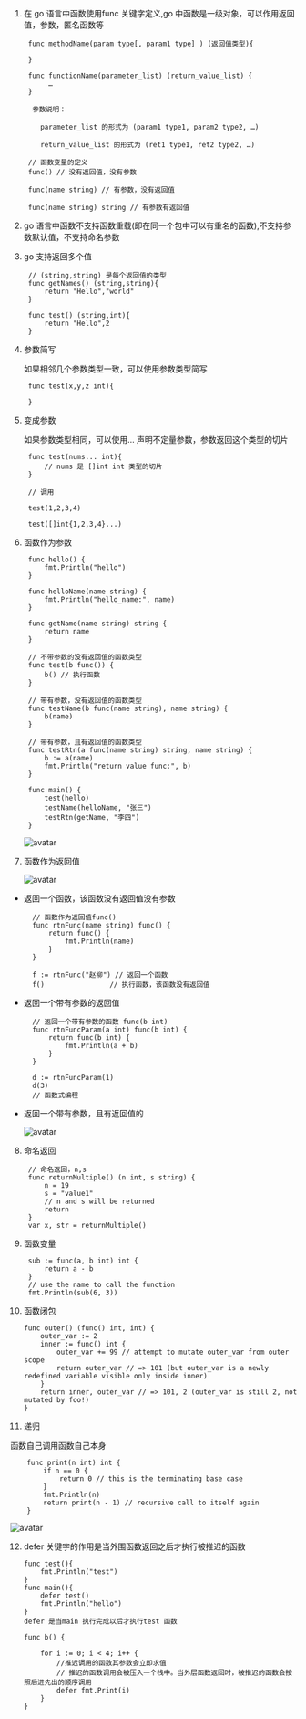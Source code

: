 1. 在 go 语言中函数使用func 关键字定义,go 中函数是一级对象，可以作用返回值，参数，匿名函数等

        func methodName(param type[, param1 type] ) (返回值类型){

        }

        func functionName(parameter_list) (return_value_list) {
             …
        }

         参数说明：

           parameter_list 的形式为 (param1 type1, param2 type2, …)

           return_value_list 的形式为 (ret1 type1, ret2 type2, …)

        // 函数变量的定义
        func() // 没有返回值，没有参数

        func(name string) // 有参数，没有返回值

        func(name string) string // 有参数有返回值

2. go 语言中函数不支持函数重载(即在同一个包中可以有重名的函数),不支持参数默认值，不支持命名参数

3. go 支持返回多个值

        // (string,string) 是每个返回值的类型
        func getNames() (string,string){
            return "Hello","world"
        }

        func test() (string,int){
            return "Hello",2
        }

4. 参数简写

    如果相邻几个参数类型一致，可以使用参数类型简写

        func test(x,y,z int){

        }

5. 变成参数

   如果参数类型相同，可以使用... 声明不定量参数，参数返回这个类型的切片

        func test(nums... int){
            // nums 是 []int int 类型的切片
        }

        // 调用

        test(1,2,3,4)

        test([]int{1,2,3,4}...)

6. 函数作为参数

        func hello() {
            fmt.Println("hello")
        }

        func helloName(name string) {
            fmt.Println("hello_name:", name)
        }

        func getName(name string) string {
            return name
        }

        // 不带参数的没有返回值的函数类型
        func test(b func()) {
            b() // 执行函数
        }

        // 带有参数，没有返回值的函数类型
        func testName(b func(name string), name string) {
            b(name)
        }

        // 带有参数，且有返回值的函数类型
        func testRtn(a func(name string) string, name string) {
            b := a(name)
            fmt.Println("return value func:", b)
        }

        func main() {
            test(hello)
            testName(helloName, "张三")
            testRtn(getName, "李四")
        }

   ![avatar](../../assets/param-fn.jpg)

7. 函数作为返回值

   ![avatar](../../assets/return-fn.jpg)

+ 返回一个函数，该函数没有返回值没有参数

        // 函数作为返回值func()
        func rtnFunc(name string) func() {
            return func() {
                fmt.Println(name)
            }
        }

        f := rtnFunc("赵柳") // 返回一个函数
	    f()                // 执行函数，该函数没有返回值

+ 返回一个带有参数的返回值

        // 返回一个带有参数的函数 func(b int)
        func rtnFuncParam(a int) func(b int) {
            return func(b int) {
                fmt.Println(a + b)
            }
        }

        d := rtnFuncParam(1)
	    d(3)
        // 函数式编程

+ 返回一个带有参数，且有返回值的

     ![avatar](../../assets/func.jpg)

8. 命名返回

        // 命名返回，n,s 
        func returnMultiple() (n int, s string) {
            n = 19
            s = "value1"
            // n and s will be returned
            return
        }
        var x, str = returnMultiple()

9. 函数变量

        sub := func(a, b int) int {
            return a - b
        }
        // use the name to call the function
        fmt.Println(sub(6, 3))

10. 函数闭包

        func outer() (func() int, int) {
            outer_var := 2
            inner := func() int {
                outer_var += 99 // attempt to mutate outer_var from outer scope
                return outer_var // => 101 (but outer_var is a newly redefined variable visible only inside inner)
            }
            return inner, outer_var // => 101, 2 (outer_var is still 2, not mutated by foo!)
        }

11. 递归

   函数自己调用函数自己本身

        func print(n int) int {
            if n == 0 {
                return 0 // this is the terminating base case
            }
            fmt.Println(n)
            return print(n - 1) // recursive call to itself again
        }

   ![avatar](../../assets/digui.jpg)

12. defer 关键字的作用是当外围函数返回之后才执行被推迟的函数

        func test(){
            fmt.Println("test")
        }
        func main(){
            defer test()
            fmt.Println("hello")
        }
        defer 是当main 执行完成以后才执行test 函数

        func b() {

            for i := 0; i < 4; i++ {
                //推迟调用的函数其参数会立即求值
                // 推迟的函数调用会被压入一个栈中。当外层函数返回时，被推迟的函数会按照后进先出的顺序调用
                defer fmt.Print(i)
            }
        }